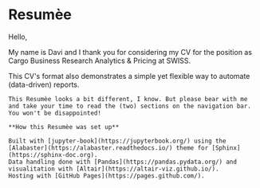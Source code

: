 # Resumèe

Hello, 

My name is Davi and I thank you for considering my CV for the position as Cargo Business Research Analytics & Pricing at SWISS.

This CV's format also demonstrates a simple yet flexible way to automate (data-driven) reports.

```{note}
This Resumèe looks a bit different, I know. But please bear with me and take your time to read the (two) sections on the navigation bar. You won't be disappointed!

**How this Resumèe was set up**

Built with [jupyter-book](https://jupyterbook.org/) using the [Alabaster](https://alabaster.readthedocs.io/) theme for [Sphinx](https://sphinx-doc.org). 
Data handling done with [Pandas](https://pandas.pydata.org/) and visualitation with [Altair](https://altair-viz.github.io/).
Hosting with [GitHub Pages](https://pages.github.com/).
```
